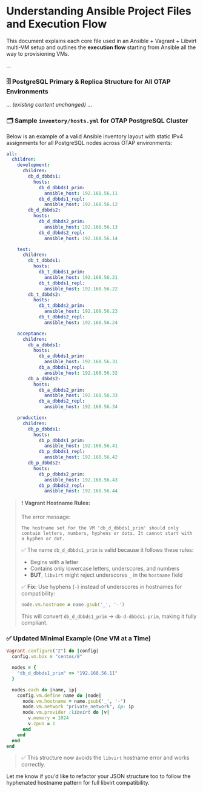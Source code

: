 # Understanding Ansible Project Files and Execution Flow

This document explains each core file used in an Ansible + Vagrant + Libvirt multi-VM setup and outlines the **execution flow** starting from Ansible all the way to provisioning VMs.

...

### 🗄️ PostgreSQL Primary & Replica Structure for All OTAP Environments

... *(existing content unchanged)* ...

### 🗂️ Sample `inventory/hosts.yml` for OTAP PostgreSQL Cluster

Below is an example of a valid Ansible inventory layout with static IPv4 assignments for all PostgreSQL nodes across OTAP environments:

```yaml
all:
  children:
    development:
      children:
        db_d_dbbds1:
          hosts:
            db_d_dbbds1_prim:
              ansible_host: 192.168.56.11
            db_d_dbbds1_repl:
              ansible_host: 192.168.56.12
        db_d_dbbds2:
          hosts:
            db_d_dbbds2_prim:
              ansible_host: 192.168.56.13
            db_d_dbbds2_repl:
              ansible_host: 192.168.56.14

    test:
      children:
        db_t_dbbds1:
          hosts:
            db_t_dbbds1_prim:
              ansible_host: 192.168.56.21
            db_t_dbbds1_repl:
              ansible_host: 192.168.56.22
        db_t_dbbds2:
          hosts:
            db_t_dbbds2_prim:
              ansible_host: 192.168.56.23
            db_t_dbbds2_repl:
              ansible_host: 192.168.56.24

    acceptance:
      children:
        db_a_dbbds1:
          hosts:
            db_a_dbbds1_prim:
              ansible_host: 192.168.56.31
            db_a_dbbds1_repl:
              ansible_host: 192.168.56.32
        db_a_dbbds2:
          hosts:
            db_a_dbbds2_prim:
              ansible_host: 192.168.56.33
            db_a_dbbds2_repl:
              ansible_host: 192.168.56.34

    production:
      children:
        db_p_dbbds1:
          hosts:
            db_p_dbbds1_prim:
              ansible_host: 192.168.56.41
            db_p_dbbds1_repl:
              ansible_host: 192.168.56.42
        db_p_dbbds2:
          hosts:
            db_p_dbbds2_prim:
              ansible_host: 192.168.56.43
            db_p_dbbds2_repl:
              ansible_host: 192.168.56.44
```

> ❗ **Vagrant Hostname Rules:**
>
> The error message:
>
> ```
> The hostname set for the VM 'db_d_dbbds1_prim' should only contain letters, numbers, hyphens or dots. It cannot start with a hyphen or dot.
> ```
>
> ✅ The name `db_d_dbbds1_prim` is valid because it follows these rules:
>
> * Begins with a letter
> * Contains only lowercase letters, underscores, and numbers
> * **BUT**, `libvirt` might reject underscores `_` in the `hostname` field
>
> ✅ **Fix:** Use hyphens (`-`) instead of underscores in hostnames for compatibility:
>
> ```ruby
> node.vm.hostname = name.gsub('_', '-')
> ```
>
> This will convert `db_d_dbbds1_prim` → `db-d-dbbds1-prim`, making it fully compliant.

### ✅ Updated Minimal Example (One VM at a Time)

```ruby
Vagrant.configure("2") do |config|
  config.vm.box = "centos/8"

  nodes = {
    "db_d_dbbds1_prim" => "192.168.56.11"
  }

  nodes.each do |name, ip|
    config.vm.define name do |node|
      node.vm.hostname = name.gsub('_', '-')
      node.vm.network "private_network", ip: ip
      node.vm.provider :libvirt do |v|
        v.memory = 1024
        v.cpus = 1
      end
    end
  end
end
```

> ✅ This structure now avoids the `libvirt` hostname error and works correctly.

Let me know if you'd like to refactor your JSON structure too to follow the hyphenated hostname pattern for full libvirt compatibility.
